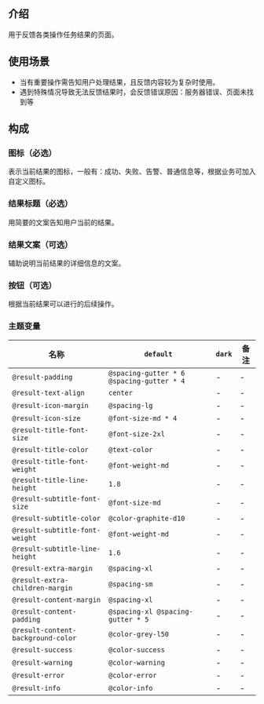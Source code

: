 ## 介绍

用于反馈各类操作任务结果的页面。

## 使用场景

- 当有重要操作需告知用户处理结果，且反馈内容较为复杂时使用。
- 遇到特殊情况导致无法反馈结果时，会反馈错误原因：服务器错误、页面未找到等

## 构成

### 图标（必选）

表示当前结果的图标，一般有：成功、失败、告警、普通信息等，根据业务可加入自定义图标。

### 结果标题（必选）

用简要的文案告知用户当前的结果。

### 结果文案（可选）

辅助说明当前结果的详细信息的文案。

### 按钮（可选）

根据当前结果可以进行的后续操作。

### 主题变量

| 名称 | `default` | `dark` | 备注 |
| --- | --- | --- | --- |
| `@result-padding` | `@spacing-gutter * 6 @spacing-gutter * 4` | - | - |
| `@result-text-align` | `center` | - | - |
| `@result-icon-margin` | `@spacing-lg` | - | - |
| `@result-icon-size` | `@font-size-md * 4` | - | - |
| `@result-title-font-size` | `@font-size-2xl` | - | - |
| `@result-title-color` | `@text-color` | - | - |
| `@result-title-font-weight` | `@font-weight-md` | - | - |
| `@result-title-line-height` | `1.8` | - | - |
| `@result-subtitle-font-size` | `@font-size-md` | - | - |
| `@result-subtitle-color` | `@color-graphite-d10` | - | - |
| `@result-subtitle-font-weight` | `@font-weight-md` | - | - |
| `@result-subtitle-line-height` | `1.6` | - | - |
| `@result-extra-margin` | `@spacing-xl` | - | - |
| `@result-extra-children-margin` | `@spacing-sm` | - | - |
| `@result-content-margin` | `@spacing-xl` | - | - |
| `@result-content-padding` | `@spacing-xl @spacing-gutter * 5` | - | - |
| `@result-content-background-color` | `@color-grey-l50` | - | - |
| `@result-success` | `@color-success` | - | - |
| `@result-warning` | `@color-warning` | - | - |
| `@result-error` | `@color-error` | - | - |
| `@result-info` | `@color-info` | - | - |
